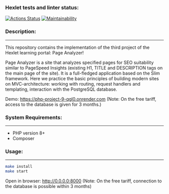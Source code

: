 ### Hexlet tests and linter status:
[![Actions Status](https://github.com/mapseam/php-project-9/actions/workflows/hexlet-check.yml/badge.svg)](https://github.com/mapseam/php-project-9/actions)
[![Maintainability](https://api.codeclimate.com/v1/badges/cfbd31de6ddb05411030/maintainability)](https://codeclimate.com/github/mapseam/php-project-9/maintainability)

### Description:
---
This repository contains the implementation of the third project of the Hexlet learning portal: Page Analyzer!

Page Analyzer is a site that analyzes specified pages for SEO suitability similar to PageSpeed Insights (existing H1, TITLE and DESCRIPTION tags on the main page of the site). It is a full-fledged application based on the Slim framework. Here we practice the basic principles of building modern sites on MVC-architecture: working with routing, request handlers and templating, interaction with the PostgreSQL database.

Demo: https://php-project-9-qgl0.onrender.com
(Note: On the free tariff, access to the database is given for 3 months.)

### System Requirements:
---
* PHP version 8+
* Composer

### Usage:
---
```bash
make install
make start
```

Open in browser: http://0.0.0.0:8000
(Note: On the free tariff, connection to the database is possible within 3 months)
